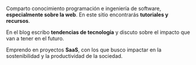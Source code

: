 Comparto conocimiento programación e ingeniería de software, **especialmente sobre la web**. En este sitio encontrarás **tutoriales y recursos**.

En el blog escribo **tendencias de tecnología** y discuto sobre el impacto que van a tener en el futuro.

Emprendo en proyectos **SaaS**, con los que busco impactar en la sostenibilidad y la productividad de la sociedad.

